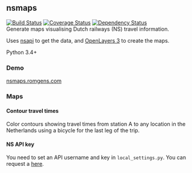 ## nsmaps

[![Build Status](https://travis-ci.org/bartromgens/nsmaps.svg?branch=master)](https://travis-ci.org/bartromgens/nsmaps)
[![Coverage Status](https://coveralls.io/repos/github/bartromgens/nsmaps/badge.svg?branch=master)](https://coveralls.io/github/bartromgens/nsmaps?branch=master)
[![Dependency Status](https://gemnasium.com/bartromgens/nsmaps.svg)](https://gemnasium.com/bartromgens/nsmaps)  
Generate maps visualising Dutch railways (NS) travel information. 

Uses [nsapi](https://github.com/aquatix/ns-api) to get the data, and [OpenLayers 3](https://github.com/openlayers/ol3) to create the maps. 

Python 3.4+

### Demo

[nsmaps.romgens.com](http://nsmaps.romgens.com)

### Maps

#### Contour travel times

Color contours showing travel times from station A to any location in the Netherlands using a bicycle for the last leg of the trip. 

#### NS API key 

You need to set an API username and key in `local_settings.py`. 
You can request a [here](http://www.ns.nl/en/travel-information/ns-api).
